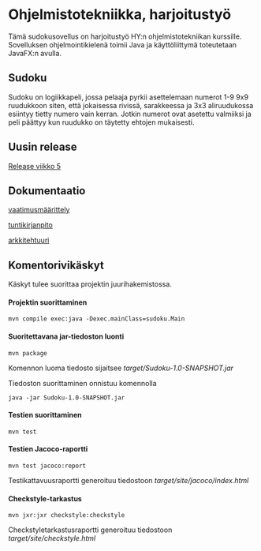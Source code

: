 # Ohjelmistotekniikka, harjoitustyö

Tämä sudokusovellus on harjoitustyö HY:n ohjelmistotekniikan kurssille. Sovelluksen ohjelmointikielenä toimii Java ja käyttöliittymä toteutetaan JavaFX:n avulla.

## Sudoku

Sudoku on logiikkapeli, jossa pelaaja pyrkii asettelemaan numerot 1-9 9x9 ruudukkoon siten, että jokaisessa rivissä, sarakkeessa ja 3x3 aliruudukossa esiintyy tietty numero vain kerran. Jotkin numerot ovat asetettu valmiiksi ja peli päättyy kun ruudukko on täytetty ehtojen mukaisesti.

## Uusin release

[Release viikko 5](https://github.com/hoffrenm/ot-harjoitustyo/releases/tag/viikko5)

## Dokumentaatio

[vaatimusmäärittely](https://github.com/hoffrenm/ot-harjoitustyo/blob/master/dokumentointi/vaatimusmaarittely.md)

[tuntikirjanpito](https://github.com/hoffrenm/ot-harjoitustyo/blob/master/dokumentointi/tuntikirjanpito.md)

[arkkitehtuuri](https://github.com/hoffrenm/ot-harjoitustyo/blob/master/dokumentointi/arkkitehtuuri.md)

## Komentorivikäskyt
Käskyt tulee suorittaa projektin juurihakemistossa.

#### Projektin suorittaminen
```
mvn compile exec:java -Dexec.mainClass=sudoku.Main
```
#### Suoritettavana jar-tiedoston luonti
```
mvn package
```
Komennon luoma tiedosto sijaitsee *target/Sudoku-1.0-SNAPSHOT.jar*

Tiedoston suorittaminen onnistuu komennolla
```
java -jar Sudoku-1.0-SNAPSHOT.jar
```
#### Testien suorittaminen
```
mvn test
```
#### Testien Jacoco-raportti
```
mvn test jacoco:report
```
Testikattavuusraportti generoituu tiedostoon *target/site/jacoco/index.html*
#### Checkstyle-tarkastus
```
mvn jxr:jxr checkstyle:checkstyle
```
Checkstyletarkastusraportti generoituu tiedostoon *target/site/checkstyle.html*
